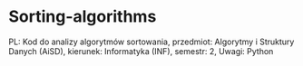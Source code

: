 # Sorting-algorithms
PL: Kod do analizy algorytmów sortowania, przedmiot: Algorytmy i Struktury Danych (AiSD), kierunek: Informatyka (INF), semestr: 2, Uwagi: Python
